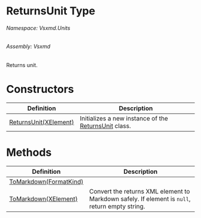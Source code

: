 <a name='T-Vsxmd-Units-ReturnsUnit'></a>
# ReturnsUnit Type

###### Namespace:  Vsxmd.Units

###### Assembly:  Vsxmd

Returns unit.

# Constructors

| Definition | Description |
|-|-|
| [ReturnsUnit(XElement)](Constructors/Constructors.md) | Initializes a new instance of the [ReturnsUnit](#) class. |

# Methods

| Definition | Description |
|-|-|
| [ToMarkdown(FormatKind)](Methods/ToMarkdown.md) |  |
| [ToMarkdown(XElement)](Methods/ToMarkdown.md) | Convert the returns XML element to Markdown safely. If element is `null`, return empty string. |
